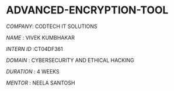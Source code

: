 # ADVANCED-ENCRYPTION-TOOL

*COMPANY*: CODTECH IT SOLUTIONS 

*NAME* : VIVEK KUMBHAKAR

*INTERN ID* :CT04DF361

*DOMAIN* : CYBERSECURITY AND ETHICAL HACKING

*DURATION* : 4 WEEKS

*MENTOR* : NEELA SANTOSH

##
